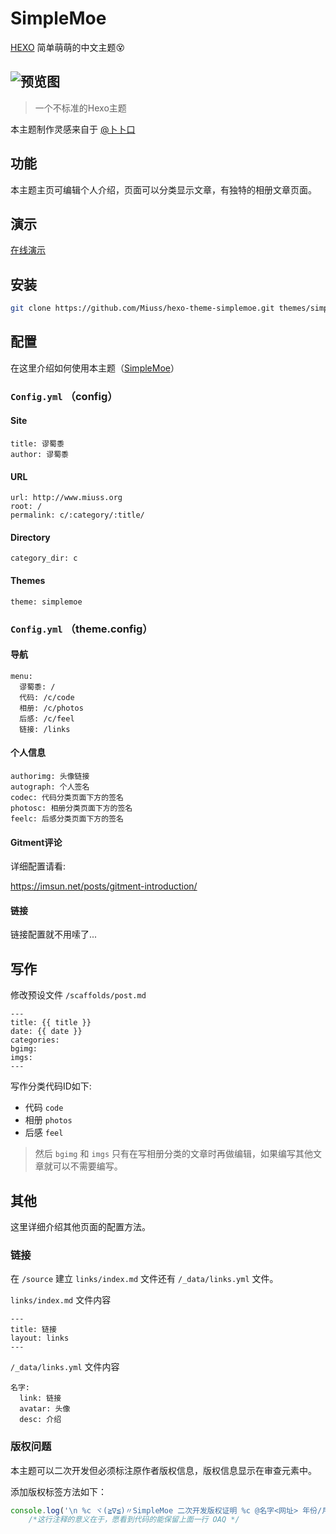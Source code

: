 # SimpleMoe
[HEXO](https://hexo.io/) 简单萌萌的中文主题😵

![预览图](https://ww2.sinaimg.cn/large/005zWjpngy1fobop9gdt5j311y0lc0vo.jpg)
----------

> 一个不标准的Hexo主题

本主题制作灵感来自于 [@卜卜口](http://mouto.org)

## 功能
本主题主页可编辑个人介绍，页面可以分类显示文章，有独特的相册文章页面。

## 演示
[在线演示](http://miuss.github.io)

## 安装

```bash
git clone https://github.com/Miuss/hexo-theme-simplemoe.git themes/simplemoe
```

## 配置
在这里介绍如何使用本主题（[SimpleMoe](https://github.com/miuss/hexo-theme-SimpleMeo)）

### `Config.yml` （config）

#### Site

```
title: 谬蜀黍
author: 谬蜀黍
```
#### URL

```
url: http://www.miuss.org
root: /
permalink: c/:category/:title/
```

#### Directory

```
category_dir: c
```
#### Themes

```
theme: simplemoe
```

### `Config.yml` （theme.config）

#### 导航

```
menu:
  谬蜀黍: /
  代码: /c/code
  相册: /c/photos
  后感: /c/feel
  链接: /links 
```

#### 个人信息

```
authorimg: 头像链接
autograph: 个人签名
codec: 代码分类页面下方的签名
photosc: 相册分类页面下方的签名
feelc: 后感分类页面下方的签名
```

#### Gitment评论
详细配置请看: 

[https://imsun.net/posts/gitment-introduction/ ](https://imsun.net/posts/gitment-introduction/ )

#### 链接
链接配置就不用嗦了...

## 写作

修改预设文件 `/scaffolds/post.md`

```
---
title: {{ title }}
date: {{ date }}
categories: 
bgimg: 
imgs: 
---
```

写作分类代码ID如下:

- 代码 `code`
- 相册 `photos`	
- 后感 `feel`

> 然后 `bgimg` 和 `imgs` 只有在写相册分类的文章时再做编辑，如果编写其他文章就可以不需要编写。

## 其他

这里详细介绍其他页面的配置方法。

### 链接

在 `/source` 建立 `links/index.md` 文件还有 `/_data/links.yml` 文件。

`links/index.md` 文件内容

```
---
title: 链接
layout: links
---
```

`/_data/links.yml` 文件内容

```
名字:
  link: 链接
  avatar: 头像
  desc: 介绍
```

### 版权问题

本主题可以二次开发但必须标注原作者版权信息，版权信息显示在审查元素中。

添加版权标签方法如下：

```javascript
console.log('\n %c ヾ(≧∇≦)〃SimpleMoe 二次开发版权证明 %c @名字<网址> 年份/月期/日期 \n\n','color:#484848;background:#ffffff;padding:5px 0;', 'color:#ffffff;background:#484848;padding:5px 0;');
	/*这行注释的意义在于，愿看到代码的能保留上面一行 OAQ */
```
